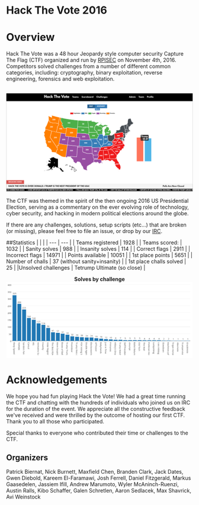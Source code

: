Hack The Vote 2016
===
# Overview

Hack The Vote was a 48 hour Jeopardy style computer security Capture The Flag (CTF) organized and run by [RPISEC](https://rpis.ec) on November 4th, 2016. Competitors solved challenges from a number of different common categories, including: cryptography, binary exploitation, reverse engineering, forensics and web exploitation. 

<p align="center">
<br>
<img src="/board.png" alt="Challenge board"/>
</p>

The CTF was themed in the spirit of the then ongoing 2016 US Presidential Election, serving as a commentary on the ever evolving role of technology, cyber security, and hacking in modern political elections around the globe.

If there are any challenges, solutions, setup scripts (etc...) that are broken (or missing), please feel free to file an issue, or drop by our [IRC](https://rpis.ec/irc).

##Statistics
|  |  |
| --- | --- |
| Teams registered | 1928 |
| Teams scored: | 1032 |
| Sanity solves | 988 |
| Insanity solves | 114 |
| Correct flags | 2911 |
| Incorrect flags | 14971 |
| Points available | 10051 |
| 1st place points | 5651 |
| Number of challs | 37 (without sanity+insanity) |
| 1st place challs solved | 25 |
|Unsolved challenges | Tetrump Ultimate (so close) |

<p align="center">
<b>Solves by challenge</b>
<br>
<img src="/solves.png" alt="Solves by challenge"/>
</p>

# Acknowledgements
We hope you had fun playing Hack the Vote! We had a great time running the CTF and chatting with the hundreds of individuals who joined us on IRC for the duration of the event. We appreciate all the constructive feedback we've received and were thrilled by the outcome of hosting our first CTF. Thank you to all those who participated.

Special thanks to everyone who contributed their time or challenges to the CTF.

## Organizers
Patrick Biernat, Nick Burnett, Maxfield Chen, Branden Clark, Jack Dates, Gwen Diebold, Kareem El-Faramawi, Josh Ferrell, Daniel Fitzgerald, Markus Gaasedelen, Jassiem Ifill, Andrew Marumoto, Wyler McAninch-Ruenzi, Austin Ralls, Kibo Schaffer, Galen Schretlen, Aaron Sedlacek, Max Shavrick, Avi Weinstock
